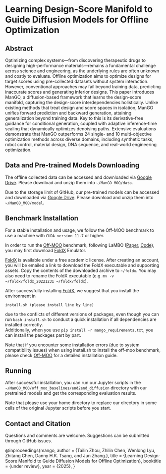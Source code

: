 
# Learning Design-Score Manifold to Guide Diffusion Models for Offline Optimization


## Abstract
Optimizing complex systems—from discovering therapeutic drugs to designing high-performance materials—remains a fundamental challenge across science and engineering, as the underlying rules are often unknown and costly to evaluate. 
Offline optimization aims to optimize designs for target scores using pre-collected datasets without system interaction.
However, conventional approaches may fail beyond training data, predicting inaccurate scores and generating inferior designs. 
This paper introduces ManGO, a diffusion-based framework that learns the design-score manifold, capturing the design-score interdependencies holistically.
Unlike existing methods that treat design and score spaces in isolation, ManGO unifies forward prediction and backward generation, attaining generalization beyond training data. 
Key to this is its derivative-free guidance for conditional generation, coupled with adaptive inference-time scaling that dynamically optimizes denoising paths. 
Extensive evaluations demonstrate that ManGO outperforms 24 single- and 10 multi-objective optimization methods across diverse domains, including synthetic tasks, robot control, material design, DNA sequence, and real-world engineering optimization.

 

## Data and Pre-trained Models Downloading  

The offline collected data can be accessed and downloaded via [Google Drive](https://drive.google.com/drive/folders/1SvU-p4Q5KAjPlHrDJ0VGiU2Te_v9g3rT?usp=drive_link). Please download and unzip them into ``~/ManGO_MOO/data``.

Due to the storage limit of GitHub, our pre-trained models can be accessed and downloaded via [Google Drive](https://drive.google.com/file/d/1SG1BvsoKIpnmJHSUl4lF6KWuh9hMoJOm/view?usp=drive_link). Please download and unzip them into ``~/ManGO_MOO/model``.  

## Benchmark Installation

For a stable installation and usage, we follow the Off-MOO benchmark to use a machine with ``CUDA version 11.7`` or higher. 

In order to run the  [Off-MOO](https://github.com/lamda-bbo/offline-moo) benchmark, following LaMBO ([Paper](https://arxiv.org/abs/2203.12742), [Code](https://github.com/samuelstanton/lambo)), you may first download [FoldX](https://foldxsuite.crg.eu/academic-license-info) Emulator.

[FoldX](https://foldxsuite.crg.eu/academic-license-info) is available under a free academic license. After creating an account, you will be emailed a link to download the FoldX executable and supporting assets. Copy the contents of the downloaded archive to ``~/foldx``. You may also need to rename the FoldX executable (e.g. ``mv -v ~/foldx/foldx_20221231 ~/foldx/foldx``).
<!-- 
After installing FoldX, generate an instance ``proxy_rfp_problem.pkl`` of RFP task by running
```shell
cd off_moo_bench/problem/lambo/
python scripts/black_box_opt.py optimizer=mf_genetic optimizer/algorithm=nsga2 task=proxy_rfp tokenizer=protein
``` -->

<!-- Make sure that the lines of saving instance of ``proxy_rfp_problem.pkl`` exist in line 203 of  ``off_moo_bench/problem/lambo/lambo/optimizers/pymoo.py`` such that 
```python
if round_idx == self.num_rounds:
    import pickle
    with open('proxy_rfp_problem.pkl', 'wb+') as f:
        pickle.dump(problem, f)
``` -->

<!-- ## Benchmark Installation -->

After successfully installing [FoldX](https://foldxsuite.crg.eu/academic-license-info), we suggest that you install the environment in
```shell
install.sh (please install line by line)
```
due to the conflicts of different versions of packages,  even though you can run ``bash install.sh`` to conduct a quick installation if all dependencies are installed correctly.  
Additionally, when you use `pip install -r mango_requirements.txt`, you can install the packages part by part.

Note that if you encounter some installation errors (due to system compatibility issues) when using install.sh to install the off-moo benchmark, please check [Off-MOO](https://github.com/lamda-bbo/offline-moo) for a detailed installation guide. 
 
## Running
After successful installation, you can run our Jupyter scripts in the `~/ManGO_MOO/off_moo_baselines/end2end_diffusion` directory with our pretrained models and get the corresponding evaluation results.

Note that please use your home directory to replace our directory in some cells of the original Jupyter scripts before you start.
 


## Contact and Citation
Questions and comments are welcome. Suggestions can be submitted through GitHub issues. 

@inproceedings{mango,
    author = {Tailin Zhou, Zhilin Chen, Wenlong Lyu, Zhitang Chen, Danny H.K. Tsang, and Jun Zhang.},
    title = {Learning Design-Score Manifold to Guide Diffusion Models for Offline Optimization},
    booktitle = {under review},
    year = {2025},
}

<!-- ## License -->
<!-- This repository is MIT licensed (see [LICENSE](LICENSE)). -->
